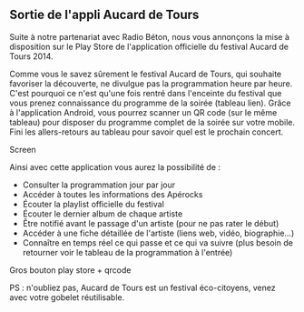 Sortie de l'appli Aucard de Tours
-------

Suite à notre partenariat avec Radio Béton, nous vous annonçons la mise à disposition sur le Play Store de l'application officielle du festival Aucard de Tours 2014.

Comme vous le savez sûrement le festival Aucard de Tours, qui souhaite favoriser la découverte, ne divulgue pas la programmation heure par heure. C'est pourquoi ce n'est qu'une fois rentré dans l'enceinte du festival que vous prenez connaissance du programme de la soirée (tableau lien). Grâce à l'application Android, vous pourrez scanner un QR code (sur le même tableau) pour disposer du programme complet de la soirée sur votre mobile. Fini les allers-retours au tableau pour savoir quel est le prochain concert.

Screen

Ainsi avec cette application vous aurez la possibilité de :
 * Consulter la programmation jour par jour
 * Accéder à toutes les informations des Apérocks
 * Écouter la playlist officielle du festival
 * Écouter le dernier album de chaque artiste
 * Être notifié avant le passage d'un artiste (pour ne pas rater le début)
 * Accéder à une fiche détaillée de l'artiste (liens web, vidéo, biographie…)
 * Connaître en temps réel ce qui passe et ce qui va suivre (plus besoin de retourner voir le tableau de la programmation à l'entrée)


Gros bouton play store + qrcode

 PS : n'oubliez pas, Aucard de Tours est un festival éco-citoyens, venez avec votre gobelet réutilisable.
